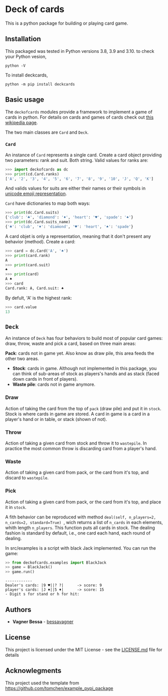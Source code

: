 # Deck of cards

This is a python package for building or playing card game.


## Installation

This packaged was tested in Python versions 3.8, 3.9 and 3.10. to check your Python vesion,

```shell
python -V
```

To install deckcards,

```python -m pip install deckcards```

## Basic usage

The ```deckofcards``` modules provide a framework to implement a game of cards in python. For details on cards and games of cards check out [this wikipedia page](https://en.wikipedia.org/wiki/Standard_52-card_deck).

The two main classes are ```Card``` and ```Deck```.

### ```Card```

An instance of ```Card``` represents a single card. Create a card object providing two parameters: rank and suit. Both string. Valid values for ranks are:

```python
>>> import deckofcards as dc
>>> print(cd.Card.ranks)
['A', '2', '3', '4', '5', '6', '7', '8', '9', '10', 'J', 'Q', 'K']
```

And valids values for suits are either their names or their symbols in [unicode emoji representation](https://en.wikipedia.org/wiki/Playing_cards_in_Unicode#Emoji).

```Card``` have dictionaries to map both ways:

```python
>>> print(dc.Card.suits)
{'club': '♣', 'diamond': '♦', 'heart': '♥', 'spade': '♠'}
>>> print(dc.Card.suits_name)
{'♣': 'club', '♦': 'diamond', '♥': 'heart', '♠': 'spade'}
```

A card objet is only a representation, meaning that it don't present any behavior (method). Create a card:

```python
>>> card = dc.Card('A', '♠')
>>> print(card.rank)
A
>>> print(card.suit)
♠
>>> print(card)
A ♠
>>> card
Card.rank: A, Card.suit: ♠
```
By defult, 'A' is the highest rank:
```python
>>> card.value
13
```

## ```Deck```

An instance of ```Deck``` has four behaviors to build most of popular card games: draw, throw, waste and pick a card, based on three main areas:

**Pack**: cards not in game yet. Also know as draw pile, this area feeds the other two areas.
- **Stock**: cards in game. Although not implemented in this package, you can think of sub-areas of stock as players's hands and as stack (faced down cards in front of players).
- **Waste pile**: cards not in game anymore.

### **Draw**
Action of taking the card from the top of ```pack``` (draw pile) and put it in ```stock```. Stock is where cards in game are stored. A card in game is a card in a player's hand or in table, or stack (shown of not).

### **Throw**
Action of taking a given card from stock and throw it to ```wastepile```. In practice the most common throw is discarding card from a player's hand.

### **Waste**
Action of taking a given card from pack, or the card from it's top, and discard to ```wastepile```. 

### **Pick**
Action of taking a given card from pack, or the card from it's top, and place it in ```stock```.

A fith behavior can be reproduced with method ```deal(self, n_players=2, n_cards=2, standard=True) ```, wich returns a list of ```n_cards``` in each elements, whith length ```n_players```. This function puts all cards in stock. The dealing fashion is standard by default, i.e., one card each hand, each round of dealing.

In src/examples is a script with black Jack implemented. You can run the game:

```python
>> from deckofcards.examples import BlackJack
>> game = BlackJack()
>> game.run()
```
```shell
------------
Dealer's cards: |9 ♥||? ?|      -> score: 9
player's cards: |J ♠||5 ♦|      -> score: 15
- Digit s for stand or h for hit:
```
## Authors

* **Vagner Bessa** - [bessavagner](https://github.com/bessavagner)

## License

This project is licensed under the MIT License - see the [LICENSE.md](https://github.com/bessavagner/deckcards/blob/main/LICENSE) file for details

## Acknowlegments

This project used the template from https://github.com/tomchen/example_pypi_package